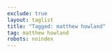 ```yaml
---
exclude: true
layout: taglist
title: "Tagged: matthew howland"
tag: matthew howland
robots: noindex
---
```

